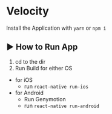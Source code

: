 #  Velocity

Install the Application with `yarn` or `npm i`

## :arrow_forward: How to Run App

1. cd to the dir
2. Run Build for either OS
  * for iOS
    * run `react-native run-ios`
  * for Android
    * Run Genymotion
    * run `react-native run-android`